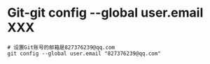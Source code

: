 # Git-git config --global user.email XXX

```shell
# 设置Git账号的邮箱是827376239@qq.com
git config --global user.email "827376239@qq.com"
```